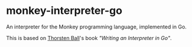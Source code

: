 # monkey-interpreter-go

An interpreter for the Monkey programming language, implemented in Go.

This is based on [Thorsten Ball](https://interpreterbook.com)'s book *"Writing an Interpreter in Go"*.  
